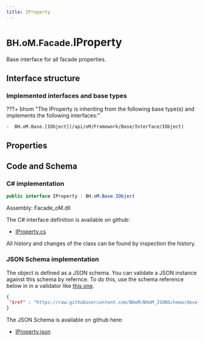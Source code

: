 ```yaml
---
title: IProperty
---
```


# <small>BH.oM.Facade.</small>**IProperty**

Base interface for all facade properties.

## Interface structure

### Implemented interfaces and base types

???+ bhom "The IProperty is inheriting from the following base type(s) and implements the following interfaces:"

    -  BH.oM.Base.[IObject](/api/oM/Framework/Base/Interface/IObject)


## Properties

## Code and Schema

### C# implementation

``` C# title="C#"
public interface IProperty : BH.oM.Base.IObject
```

Assembly: Facade_oM.dll

The C# interface definition is available on github:

- [IProperty.cs](https://github.com/BHoM/BHoM/blob/develop/Facade_oM/IProperty.cs)

All history and changes of the class can be found by inspection the history.
### JSON Schema implementation

The object is defined as a JSON schema. You can validate a JSON instance against this schema by refernce. To do this, use the schema reference below in in a validator like [this one](https://www.jsonschemavalidator.net/).

``` json title="JSON Schema"
{
 "$ref" : "https://raw.githubusercontent.com/BHoM/BHoM_JSONSchema/develop/Facade_oM/IProperty.json"
}
```

The JSON Schema is available on github here:

- [IProperty.json](https://github.com/BHoM/BHoM_JSONSchema/blob/develop/Facade_oM/IProperty.json)
